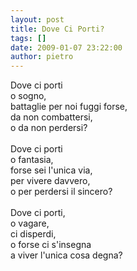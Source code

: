 ```yaml
---
layout: post
title: Dove Ci Porti?
tags: []
date: 2009-01-07 23:22:00
author: pietro
---
```

Dove ci porti<br/>o sogno,<br/>battaglie per noi fuggi forse,<br/>da non combattersi,<br/>o da non perdersi?<br/><br/>Dove ci porti<br/>o fantasia,<br/>forse sei l'unica via,<br/>per vivere davvero,<br/>o per perdersi il sincero?<br/><br/>Dove ci porti,<br/>o vagare,<br/>ci disperdi,<br/>o forse ci s'insegna<br/>a viver l'unica cosa degna?
